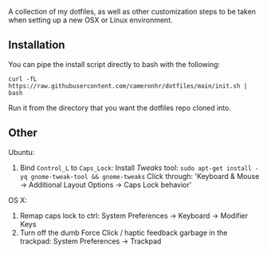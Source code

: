 A collection of my dotfiles, as well as other customization steps to be taken when setting up a new OSX or Linux environment.

## Installation

You can pipe the install script directly to bash with the following: 

`curl -fL https://raw.githubusercontent.com/cameronhr/dotfiles/main/init.sh | bash`

Run it from the directory that you want the dotfiles repo cloned into.

## Other

Ubuntu:

1. Bind `Control_L` to `Caps_Lock`:
    Install _Tweaks_ tool: `sudo apt-get install -yq gnome-tweak-tool && gnome-tweaks`
    Click through: 'Keyboard & Mouse -> Additional Layout Options -> Caps Lock behavior'

OS X:

1. Remap caps lock to ctrl: System Preferences -> Keyboard -> Modifier Keys
2. Turn off the dumb Force Click / haptic feedback garbage in the trackpad: System Preferences -> Trackpad
